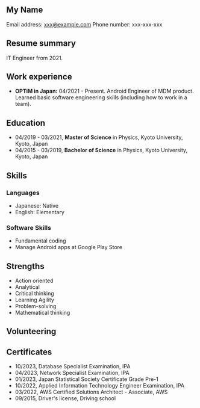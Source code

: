 ## My Name

Email address: xxx@example.com
Phone number: xxx-xxx-xxx

## Resume summary

IT Engineer from 2021.

## Work experience

- **OPTiM in Japan:** 04/2021 - Present. Android Engineer of MDM product. Learned basic software engineering skills (including how to work in a team).

## Education

- 04/2019 - 03/2021, **Master of Science** in Physics, Kyoto University, Kyoto, Japan
- 04/2015 - 03/2019, **Bachelor of Science** in Physics, Kyoto University, Kyoto, Japan

## Skills

### Languages

- Japanese: Native
- English: Elementary

### Software Skills

- Fundamental coding
- Manage Android apps at Google Play Store

## Strengths

- Action oriented
- Analytical
- Critical thinking
- Learning Agility
- Problem-solving
- Mathematical thinking

## Volunteering

## Certificates

- 10/2023, Database Specialist Examination, IPA
- 04/2023, Network Specialist Examination, IPA
- 01/2023, Japan Statistical Society Certificate Grade Pre-1
- 10/2022, Applied Information Technology Engineer Examination, IPA
- 03/2022, AWS Certified Solutions Architect - Associate, AWS
- 09/2015, Driver's license, Driving school
